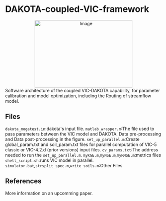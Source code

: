 # DAKOTA-coupled-VIC-framework
<div style="text-align: center;">
<img src="https://github.com/1iuyu/DAKOTA-coupled-VIC-framework/assets/145678619/2495253d-0f75-497d-a670-ddd0e3472502" alt="Image" width="314" height="218">
</div>
Software architecture of the coupled VIC-DAKOTA capability, for parameter calibration and model optimization, including the Routing of streamflow model.

## Files
`dakota_mogatest.in`:dakota's input file.
`matlab_wrapper.m`:The file used to pass parameters between the VIC model and DAKOTA. Data pre-processing and Data post-processing in the figure.
`set_up_parallel.m`:Create global_param.txt and soil_param.txt files for parallel computation of VIC-5 classic or VIC-4.2.d (prior versions)  input files.
`cv_params.txt`:The address needed to run the `set_up_parallel.m`.
`myKGE.m`,`myNSE.m`,`myRMSE.m`:metrics files
`shell_script.sh`:runs VIC model in parallel.
`simulator.bat`,`strsplit_spec.m`,`write_soils.m`:Other Files



References
----------
More information on an upcomming paper.
